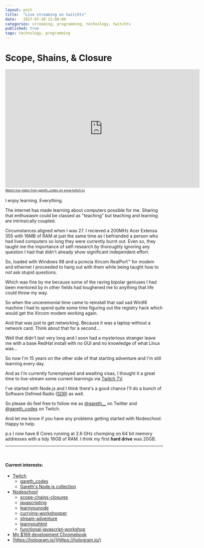 ```yaml
---
layout: post
title:  "Live streaming on twitchtv"
date:   2017-07-30 12:00:00
categories: streaming, programming, technology, twitchtv
published: true
tags: technology, programming
---
```


# Scope, Shains, & Closure
<iframe src="https://player.twitch.tv/?video=v162629144&autoplay=false" frameborder="0" allowfullscreen="true" scrolling="no" height="378" width="620"></iframe><a href="https://www.twitch.tv/gareth_codes?tt_medium=live_embed&tt_content=text_link" style="padding:2px 0px 4px; display:block; width:345px; font-weight:normal; font-size:10px; text-decoration:underline;">Watch live video from gareth_codes on www.twitch.tv</a>

I enjoy learning. Everything. 

The internet has made learning about computers possible for me. Sharing that enthusiasm could be classed as "teaching" but teaching and learning are intrinsically coupled.

<!--more-->

Circumstances aligned when I was 27. I recieved a 200MHz Acer Extensa 355 with 16MB of RAM at just the same time as I befriended a person who had lived computers so long they were currently burnt out. Even so, they taught me the importance of self-research by thoroughly ignoring any question I had that didn't already show significant independent effort.

So, loaded with Windows 98 and a pcmcia Xircom RealPort™ for modem and ethernet I proceeded to hang out with them while being taught how to not ask stupid questions.

Which was fine by me because some of the raving bipolar geniuses I had been mentored by in other fields had toughened me to anything that life could throw my way.

So when the unceremonial time came to reinstall that sad sad Win98 machine I had to spend quite some time figuring out the registry hack which would get the Xircom modem working again.

And that was just to get networking. Because it was a laptop without a network card. Think about that for a second...

Well that didn't last very long and I soon had a mysterious stranger leave me with a base RedHat install with no GUI and no knowledge of what Linux was...

So now I'm 15 years on the other side of that starting adventure and I'm still learning every day. 

And as I'm currently funemployed and awaiting visas, I thought it a great time to live-stream some current learnings via [Twitch TV](https://twitch.tv).

I've started with Node.js and I think there's a good chance I'll do a bunch of Software Defined Radio ([SDR](https://en.wikipedia.org/wiki/Software-defined_radio])) as well.

So please do feel free to follow me as [@gareth__](https://twitter.com/gareth__) on Twitter and [@gareth_codes](https://www.twitch.tv/gareth_codes) on Twitch.

And let me know if you have any problems getting started with Nodeschool. Happy to help.

p.s I now have 8 Cores running at 2.6 GHz chomping on 64 bit memory addresses with a tidy 16GB of RAM. I think my first **hard drive** was 20GB.

<hr>

<br />

#### Current interests:
* [Twitch](https://twitch.tv)
    * [gareth_codes](https://www.twitch.tv/gareth_codes)
    * [Gareth\'s Node.js collection](https://www.twitch.tv/videos/162473773)
* [Nodeschool]((https://nodeschool.io))
    * [scope-chains-closures](https://github.com/workshopper/scope-chains-closures)
    * [javascripting](https://github.com/workshopper/javascripting)
    * [learnyounode](https://github.com/workshopper/learnyounode)
    * [currying-workshopper](https://github.com/kishorsharma/currying-workshopper)
    * [stream-adventure](https://github.com/workshopper/stream-adventure)
    * [learnyouhtml](https://github.com/denysdovhan/learnyouhtml)
    * [functional-javascript-workshop](https://github.com/timoxley/functional-javascript-workshop)
* [My $169 development Chromebook](https://blog.lessonslearned.org/building-a-more-secure-development-chromebook/)
* [https://hologram.io/](https://hologram.io/)
